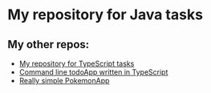 # My repository for Java tasks

<h2>My other repos:</h2>
<ul>
  <li>
    <a href="https://github.com/takacscsaba/typescript-foundation">My repository for TypeScript tasks</a>
  </li>
  <li>
    <a href="https://github.com/takacscsaba/todo-app-typescript">Command line todoApp written in TypeScript</a>
  </li>
  <li>
    <a href="https://github.com/takacscsaba/pokemon-app">Really simple PokemonApp</a>
  </li>
</ul>
